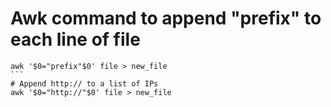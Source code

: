 # Awk command to append "prefix" to each line of file 
````
awk '$0="prefix"$0' file > new_file
```
# Append http:// to a list of IPs
awk '$0="http://"$0' file > new_file


